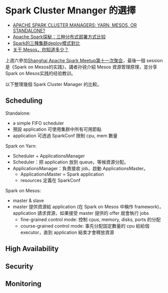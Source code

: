 # Spark Cluster Mnanger 的選擇

- [APACHE SPARK CLUSTER MANAGERS: YARN, MESOS, OR STANDALONE?](http://www.agildata.com/apache-spark-cluster-managers-yarn-mesos-or-standalone/)
- [Apache Spark探秘：三种分布式部署方式比较](http://dongxicheng.org/framework-on-yarn/apache-spark-comparing-three-deploying-ways/)
- [Spark的三種集群deploy模式對比](https://read01.com/DzOPN5.html)
- [关于 Mesos，你知道多少？](http://blog.dataman-inc.com/guan-yu-mesosni-zhi-dao-duo-shao/)

上週六參加[Shanghai Apache Spark Meetup第十一次聚会](http://huiyi.csdn.net/activity/closed?project_id=3320)，最後一個 session 是《Spark on Mesos的实践》，講者孙锐介紹 Mesos 資源管理原理，並分享Spark on Mesos实践的经验教训。

以下整理幾個 Spark Cluster Manager 的比較。

## Scheduling

Standalone:
- a simple FIFO scheduler
- 預設 application 可使用集群中所有可用節點
- application 可透過 SparkConf 限制 cpu, mem 數量

Spark on Yarn:
- Scheduler + ApplicationsManager
- Scheduler：把 application 放到 queue，等候資源分配。
- ApplicationsManager：負責接收 job，啟動 ApplicationsMaster。
  - ApplicationsMaster = Spark application
  - resources 定義在 SparkConf

Spark on Mesos:
- master & slave
- master 提供資源給 application (在 Spark on Mesos 中稱作 framework)，application 請求資源，如果接受 master 提供的 offer 就會執行 jobs
  - fine-grained control mode: 控制 cpus, memory, disks, ports 的分配
  - course-grained control mode: 事先分配固定數量的 cpu 給給個 executor，直到 application 結束才會釋放資源

## High Availability

## Security

## Monitoring
